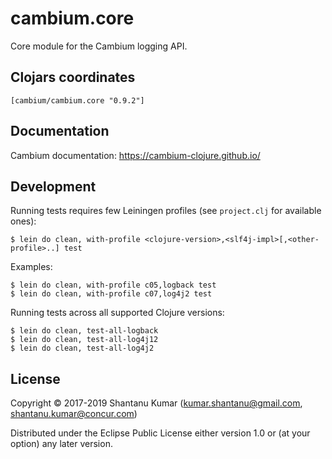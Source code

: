 # cambium.core

Core module for the Cambium logging API.


## Clojars coordinates

`[cambium/cambium.core "0.9.2"]`


## Documentation

Cambium documentation: https://cambium-clojure.github.io/


## Development

Running tests requires few Leiningen profiles (see `project.clj` for available ones):
```shell
$ lein do clean, with-profile <clojure-version>,<slf4j-impl>[,<other-profile>..] test
```

Examples:
```shell
$ lein do clean, with-profile c05,logback test
$ lein do clean, with-profile c07,log4j2 test
```

Running tests across all supported Clojure versions:
```shell
$ lein do clean, test-all-logback
$ lein do clean, test-all-log4j12
$ lein do clean, test-all-log4j2
```


## License

Copyright © 2017-2019 Shantanu Kumar (kumar.shantanu@gmail.com, shantanu.kumar@concur.com)

Distributed under the Eclipse Public License either version 1.0 or (at
your option) any later version.
